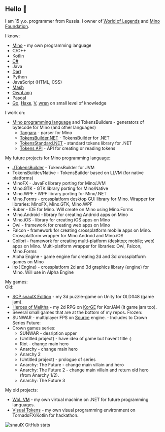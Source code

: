 ## Hello 👋

I am 15 y.o. programmer from Russia. I owner of [World of Legends](https://github.com/world-of-legends) and [Mino Foundation](https://github.com/mino-lang).

I know:
* [Mino](https://github.com/mino-lang/Mino) - my own programming language
* C/C++
* [Kotlin](https://github.com/JetBrains/kotlin)
* [C#](https://github.com/dotnet/csharplang)
* Java
* [Dart](https://github.com/dart-lang/sdk)
* Python
* JavaScript (HTML, CSS)
* [Mash](https://github.com/RoPi0n/mash-lang)
* [OwnLang](https://github.com/aNNiMON/Own-Programming-Language-Tutorial)
* Pascal
* [Go](https://github.com/golang/go), [Haxe](https://github.com/HaxeFoundation/haxe), [V](https://github.com/vlang/v), [wren](https://github.com/wren-lang/wren) on small level of knowledge

I work on:
* [Mino programming language](https://github.com/mino-lang/Mino) and TokensBuilders - generators of bytecode for Mino (and other languages)
    * [Tangara](https://github.com/mino-lang/Tangara) - parser for Mino
    * [TokensBuilder.NET](https://github.com/mino-lang/TokensBuilder.NET) - TokensBuilder for .NET
    * [TokensStandard.NET](https://github.com/mino-lang/TokensStandard.NET) - standard tokens library for .NET
    * [Tokens API](https://github.com/mino-lang/TokensAPI) - API for creating or reading tokens

My future projects for Mino programming language:
* [JTokensBuilder](https://github.com/mino-lang/JTokensBuilder) - TokensBuilder for JVM
* TokensBuilder/Native - TokensBuilder based on LLVM (for native platforms)
* MinoFX - JavaFx library porting for Mino/JVM
* Mino.GTK - GTK library porting for Mino/Native
* Mino.WPF - WPF library porting for Mino/.NET
* Mino.Forms - crossplatform desktop GUI library for Mino. Wrapper for libraries: MinoFX, Mino.GTK, Mino.WPF
* Ruber - IDE for Mino. Will create on Mino using Mino.Forms
* Mino.Android - library for creating Android apps on Mino
* Mino.iOS - library for creating iOS apps on Mino
* Owl - framework for creating web apps on Mino
* Falcon - framework for creating crossplatform mobile apps on Mino. Crossplatform wrapper for Mino.Android and Mino.iOS
* Colibri - framework for creating multi-platform (desktop; mobile; web) apps on Mino. Multi-platform wrapper for libraries: Owl, Falcon, Mino.Forms
* Alpha Engine - game engine for creating 2d and 3d crossplatform games on Mino
* inx( Engine) - crossplatform 2d and 3d graphics library (engine) for Mino. Will use in Alpha Engine

My games:  
Old:
* [SCP snaulX Edition](https://github.com/snaulX/scp-snaulx-edition) - my 3d puzzle-game on Unity for OLD#48 (game jam).
* [Heroes of Melitha](https://github.com/snaulX/Heroes-of-Melitha) - my 2d RPG on [KorGE](https://github.com/korlibs/korge) for KorJAM (it game jam too).
* Several small games that are at the bottom of my repos.
Frozen:
* SUNWAR - multiplayer FPS on [Source](https://github.com/ValveSoftware/source-sdk-2013) engine. - Includes to Crown Series
Future:
* Crown games series:
    * SUNWAR - desription upper
    * (Untitled project) - have idea of game but havent title :)
    * Riot - change main hero
    * Anarchy - change main hero
    * Anarchy 2
    * (Untitled project) - prologue of series
    * Anarchy: The Future - change main villain and hero
    * Anarchy: The Future 2 - change main villain and return old hero (from Anarchy 1/2).
    * Anarchy: The Future 3
 
 My old projects:
* [WoL VM](https://github.com/snaulX/virtual-machine-dotnet) - my own virtual machine on .NET for future programming languages.
* [Visual Tokens](https://github.com/snaulX/visual-tokens) - my own visual programming environment on TornadoFX/Kotlin for hackathon.

![snaulX GitHub stats](https://github-readme-stats.vercel.app/api/?username=snaulX&show_icons=true&title_color=fff&icon_color=79ff97&text_color=9f9f9f&bg_color=151515)
